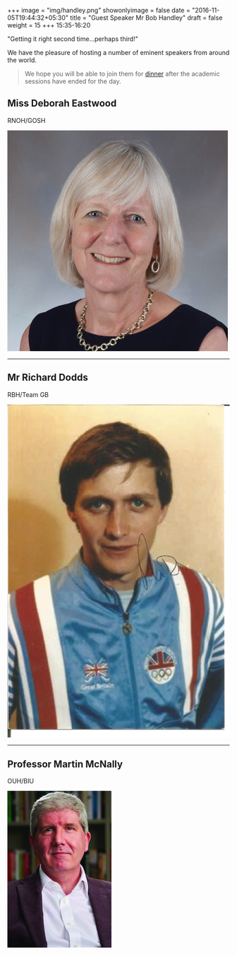 +++
image = "img/handley.png"
showonlyimage = false
date = "2016-11-05T19:44:32+05:30"
title = "Guest Speaker Mr Bob Handley"
draft = false
weight = 15
+++
15:35-16:20

"Getting it right second time...perhaps third!"
<!--more-->

We have the pleasure of hosting a number of eminent speakers from around the world.

> We hope you will be able to join them for [dinner](https://spirit-of-duthie.github.io/public/contact/) after the academic sessions have ended for the day.


## Miss Deborah Eastwood

RNOH/GOSH

![D Eastwood](/static/img/eastwood.jpg)

***

## Mr Richard Dodds

RBH/Team GB

![R Dodds](/static/img/dodds.jpg)

***

## Professor Martin McNally

OUH/BIU

![M McNally](/static/img/mcnally.jpg)
